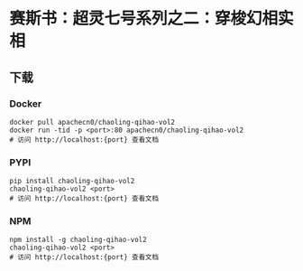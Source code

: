 # 赛斯书：超灵七号系列之二：穿梭幻相实相

## 下载

### Docker

```
docker pull apachecn0/chaoling-qihao-vol2
docker run -tid -p <port>:80 apachecn0/chaoling-qihao-vol2
# 访问 http://localhost:{port} 查看文档
```

### PYPI

```
pip install chaoling-qihao-vol2
chaoling-qihao-vol2 <port>
# 访问 http://localhost:{port} 查看文档
```

### NPM

```
npm install -g chaoling-qihao-vol2
chaoling-qihao-vol2 <port>
# 访问 http://localhost:{port} 查看文档
```